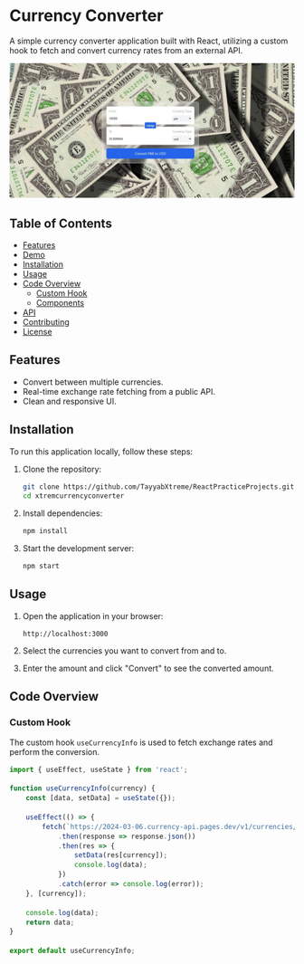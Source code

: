 # Currency Converter

A simple currency converter application built with React, utilizing a custom hook to fetch and convert currency rates from an external API.

![Currency Converter Demo](pic.jpg)


## Table of Contents
- [Features](#features)
- [Demo](#demo)
- [Installation](#installation)
- [Usage](#usage)
- [Code Overview](#code-overview)
  - [Custom Hook](#custom-hook)
  - [Components](#components)
- [API](#api)
- [Contributing](#contributing)
- [License](#license)

## Features
- Convert between multiple currencies.
- Real-time exchange rate fetching from a public API.
- Clean and responsive UI.



## Installation
To run this application locally, follow these steps:

1. Clone the repository:
    ```bash
    git clone https://github.com/TayyabXtreme/ReactPracticeProjects.git
    cd xtremcurrencyconverter
    ```

2. Install dependencies:
    ```bash
    npm install
    ```

3. Start the development server:
    ```bash
    npm start
    ```

## Usage
1. Open the application in your browser:
    ```plaintext
    http://localhost:3000
    ```

2. Select the currencies you want to convert from and to.

3. Enter the amount and click "Convert" to see the converted amount.

## Code Overview

### Custom Hook
The custom hook `useCurrencyInfo` is used to fetch exchange rates and perform the conversion.

```javascript
import { useEffect, useState } from 'react';

function useCurrencyInfo(currency) {
    const [data, setData] = useState({});

    useEffect(() => {
        fetch(`https://2024-03-06.currency-api.pages.dev/v1/currencies/${currency}.json`)
            .then(response => response.json())
            .then(res => {
                setData(res[currency]);
                console.log(data);
            })
            .catch(error => console.log(error));
    }, [currency]);

    console.log(data);
    return data;
}

export default useCurrencyInfo;

